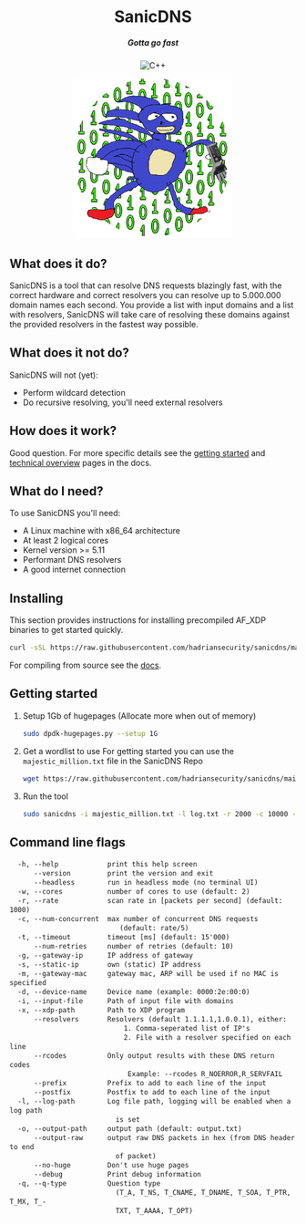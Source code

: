 <div align="center">

# SanicDNS
##### Gotta go fast

![C++](https://img.shields.io/badge/c++-%2300599C.svg?style=for-the-badge&logo=c%2B%2B&logoColor=white)

<img alt="SanicDNS" height="280" src="sanicdns.png" />
</div>

## What does it do?

SanicDNS is a tool that can resolve DNS requests blazingly fast, with the correct hardware and correct resolvers you can resolve up to 5.000.000 domain names each second. You provide a list with input domains and a list with resolvers, SanicDNS will take care of resolving these domains against the provided resolvers in the fastest way possible.

## What does it not do?

SanicDNS will not (yet):
- Perform wildcard detection
- Do recursive resolving, you'll need external resolvers

## How does it work?

Good question. For more specific details see the [getting started](https://et.phoneho.me/sanicdns/getting_started.html) and [technical overview](https://et.phoneho.me/sanicdns/technical_overview.html) pages in the docs.

## What do I need?

To use SanicDNS you'll need:
- A Linux machine with x86_64 architecture
- At least 2 logical cores
- Kernel version >= 5.11
- Performant DNS resolvers
- A good internet connection

## Installing

This section provides instructions for installing precompiled AF_XDP binaries to get started quickly.

```bash
curl -sSL https://raw.githubusercontent.com/hadriansecurity/sanicdns/main/install.sh | sudo bash
```
For compiling from source see the [docs](https://et.phoneho.me/sanicdns/compiling_from_source.html).

## Getting started

1. Setup 1Gb of hugepages (Allocate more when out of memory)
   ```bash
   sudo dpdk-hugepages.py --setup 1G
   ````
2. Get a wordlist to use
   For getting started you can use the `majestic_million.txt` file in the SanicDNS Repo
   ```bash
   wget https://raw.githubusercontent.com/hadriansecurity/sanicdns/main/majestic_million.txt
   ```
3. Run the tool
   ```bash
   sudo sanicdns -i majestic_million.txt -l log.txt -r 2000 -c 10000 --resolvers 1.1.1.1,1.0.0.1
   ````

## Command line flags
```
  -h, --help            print this help screen
      --version         print the version and exit
      --headless        run in headless mode (no terminal UI)
  -w, --cores           number of cores to use (default: 2)
  -r, --rate            scan rate in [packets per second] (default: 1000)
  -c, --num-concurrent  max number of concurrent DNS requests
                           (default: rate/5)
  -t, --timeout         timeout [ms] (default: 15'000)
      --num-retries     number of retries (default: 10)
  -g, --gateway-ip      IP address of gateway
  -s, --static-ip       own (static) IP address
  -m, --gateway-mac     gateway mac, ARP will be used if no MAC is specified
  -d, --device-name     Device name (example: 0000:2e:00:0)
  -i, --input-file      Path of input file with domains
  -x, --xdp-path        Path to XDP program
      --resolvers       Resolvers (default 1.1.1.1,1.0.0.1), either:
                            1. Comma-seperated list of IP's
                            2. File with a resolver specified on each line
      --rcodes          Only output results with these DNS return codes
                             Example: --rcodes R_NOERROR,R_SERVFAIL
      --prefix          Prefix to add to each line of the input
      --postfix         Postfix to add to each line of the input
  -l, --log-path        Log file path, logging will be enabled when a log path 
                          is set
  -o, --output-path     output path (default: output.txt)
      --output-raw      output raw DNS packets in hex (from DNS header to end 
                          of packet)
      --no-huge         Don't use huge pages
      --debug           Print debug information
  -q, --q-type          Question type
                          (T_A, T_NS, T_CNAME, T_DNAME, T_SOA, T_PTR, T_MX, T_-
                          TXT, T_AAAA, T_OPT)
```
